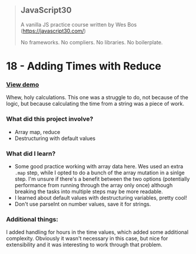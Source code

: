 > ## JavaScript30
> A vanilla JS practice course written by Wes Bos (https://javascript30.com/)
>
> No frameworks. No compliers. No libraries. No boilerplate.

# 18 - Adding Times with Reduce

### [View demo](https://willgorham.github.io/javascript30/18%20-%20Adding%20Times%20with%20Reduce/index.html)

Whew, holy calculations. This one was a struggle to do, not because of the logic, but because calculating the time from a string was a piece of work.

### What did this project involve?

- Array map, reduce
- Destructuring with default values

### What did I learn?

- Some good practice working with array data here. Wes used an extra `.map` step, while I opted to do a bunch of the array mutation in a sinlge step. I'm unsure if there's a benefit between the two options (potentially performance from running through the array only once) although breaking the tasks into multiple steps may be more readable.
- I learned about default values with destructuring variables, pretty cool!
- Don't use parseInt on number values, save it for strings.

### Additional things:

I added handling for hours in the time values, which added some additional complexity. Obviously it wasn't necessary in this case, but nice for extensibility and it was interesting to work through that problem.
